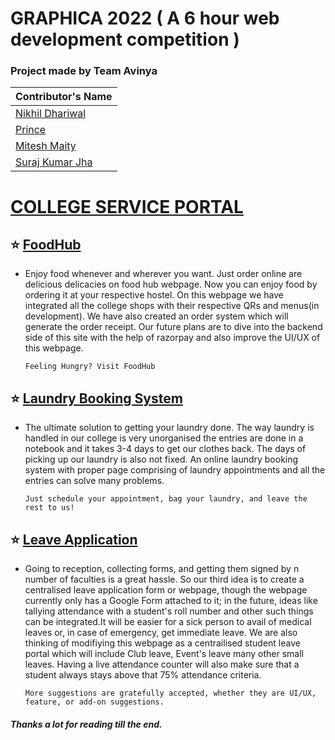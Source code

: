 # GRAPHICA 2022 ( A 6 hour web development competition )
### Project made by Team Avinya
| Contributor's Name |
|-------|
|[Nikhil Dhariwal](https://github.com/404nikhil)|
|[Prince](https://github.com/prince-2003)|
|[Mitesh Maity](https://github.com/mitesh2806)|
|[Suraj Kumar Jha](https://github.com/ZXEcoder)|

# [COLLEGE SERVICE PORTAL](https://dhariwal404.github.io/Team-Avinya/) 

## :star: [FoodHub](https://dhariwal404.github.io/Team-Avinya/foodhub_index.html)
- Enjoy food whenever and wherever you want. Just order online are delicious delicacies on food hub webpage. Now you can enjoy food by ordering it at your respective hostel. On this webpage we have integrated all the college shops with their respective QRs and menus(in development). We have also created an order system which will generate the order receipt. Our future plans are to dive into the backend side of this site with the help of razorpay and also improve the UI/UX of this webpage.

   ```Feeling Hungry? Visit FoodHub```

## :star: [Laundry Booking System](https://dhariwal404.github.io/Team-Avinya/laundry_index.html)
- The ultimate solution to getting your laundry done. The way laundry is handled in our college is very unorganised the entries are done in a notebook and it takes 3-4 days to get our clothes back. The days of picking up our laundry is also not fixed. An online laundry booking system with proper page comprising of laundry appointments and all the entries can solve many problems.
 
    ```Just schedule your appointment, bag your laundry, and leave the rest to us!```
                                
 ## :star: [Leave Application](https://docs.google.com/forms/d/e/1FAIpQLSddBp568tu0gCQa4BK_5Fwo0qfBvekDejRCxwDYVaxpCUlrbA/viewform?usp=sf_link) 
- Going to reception, collecting forms, and getting them signed by n number of faculties is a great hassle. So our third idea is to create a centralised leave application form or webpage, though the webpage currently only has a Google Form attached to it; in the future, ideas like tallying attendance with a student's roll number and other such things can be integrated.It will be easier for a sick person to avail of medical leaves or, in case of emergency, get immediate leave. We are also thinking of modifiying this webpage as a centrailised student leave portal which will include Club leave, Event's leave many other small leaves. Having a live attendance counter will also make sure that a student always stays above that 75% attendance criteria.

     ```More suggestions are gratefully accepted, whether they are UI/UX, feature, or add-on suggestions.```


##### Thanks a lot for reading till the end.
